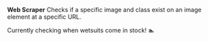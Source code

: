 **Web Scraper**
Checks if a specific image and class exist on an image element at a specific URL.

Currently checking when wetsuits come in stock! 🏊

